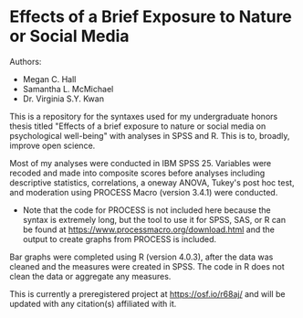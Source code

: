 # Effects of a Brief Exposure to Nature or Social Media

Authors:
- Megan C. Hall
- Samantha L. McMichael
- Dr. Virginia S.Y. Kwan

This is a repository for the syntaxes used for my undergraduate honors thesis titled "Effects of a brief exposure to nature or social media on psychological well-being" with analyses in SPSS and R. This is to, broadly, improve open science.

Most of my analyses were conducted in IBM SPSS 25. Variables were recoded and made into composite scores before analyses including descriptive statistics, correlations, a oneway ANOVA, Tukey's post hoc test, and moderation using PROCESS Macro (version 3.4.1) were conducted.
- Note that the code for PROCESS is not included here because the syntax is extremely long, but the tool to use it for SPSS, SAS, or R can be found at https://www.processmacro.org/download.html and the output to create graphs from PROCESS is included.

Bar graphs were completed using R (version 4.0.3), after the data was cleaned and the measures were created in SPSS. The code in R does not clean the data or aggregate any measures.

This is currently a preregistered project at https://osf.io/r68aj/ and will be updated with any citation(s) affiliated with it.
